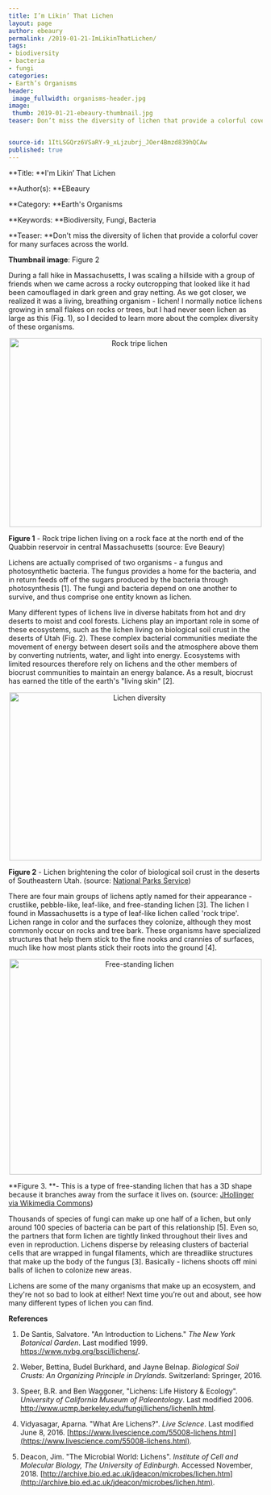 ```yaml
---
title: I’m Likin’ That Lichen
layout: page
author: ebeaury
permalink: /2019-01-21-ImLikinThatLichen/
tags:
- biodiversity
- bacteria
- fungi
categories:
- Earth’s Organisms
header:
 image_fullwidth: organisms-header.jpg
image:
 thumb: 2019-01-21-ebeaury-thumbnail.jpg
teaser: Don’t miss the diversity of lichen that provide a colorful cover for many surfaces across the world.


source-id: 1ItLSGQrz6VSaRY-9_xLjzubrj_JOer4Bmzd839hQCAw
published: true
---
```

**Title: **I'm Likin’ That Lichen

**Author(s): **EBeaury

**Category: **Earth's Organisms

**Keywords: **Biodiversity, Fungi, Bacteria

**Teaser: **Don't miss the diversity of lichen that provide a colorful cover for many surfaces across the world.

**Thumbnail image**:  Figure 2

During a fall hike in Massachusetts, I was scaling a hillside with a group of friends when we came across a rocky outcropping that looked like it had been camouflaged in dark green and gray netting. As we got closer, we realized it was a living, breathing organism - lichen! I normally notice lichens growing in small flakes on rocks or trees, but I had never seen lichen as large as this (Fig. 1), so I decided to learn more about the complex diversity of these organisms.

<center><a data-flickr-embed="true"  href="https://www.flickr.com/photos/139839751@N06/45140969335/in/dateposted-friend/" title="Rock tripe lichen"><img src="https://farm5.staticflickr.com/4863/45140969335_de409283c5.jpg" width="500" height="375" alt="Rock tripe lichen"></a><script async src="//embedr.flickr.com/assets/client-code.js" charset="utf-8"></script></center>

**Figure 1** - Rock tripe lichen living on a rock face at the north end of the Quabbin reservoir in central Massachusetts (source: Eve Beaury)

Lichens are actually comprised of two organisms - a fungus and photosynthetic bacteria. The fungus provides a home for the bacteria, and in return feeds off of the sugars produced by the bacteria through photosynthesis [1]. The fungi and bacteria depend on one another to survive, and thus comprise one entity known as lichen. 

Many different types of lichens live in diverse habitats from hot and dry deserts to moist and cool forests. Lichens play an important role in some of these ecosystems, such as the lichen living on biological soil crust in the deserts of Utah (Fig. 2). These complex bacterial communities mediate the movement of energy between desert soils and the atmosphere above them by converting nutrients, water, and light into energy. Ecosystems with limited resources therefore rely on lichens and the other members of biocrust communities to maintain an energy balance. As a result, biocrust has earned the title of the earth's "living skin" [2]. 

<center><a data-flickr-embed="true"  href="https://www.flickr.com/photos/139839751@N06/32181764338/in/dateposted-friend/" title="Lichen diversity"><img src="https://farm5.staticflickr.com/4905/32181764338_2761573c95.jpg" width="500" height="334" alt="Lichen diversity"></a><script async src="//embedr.flickr.com/assets/client-code.js" charset="utf-8"></script></center>

**Figure 2** - Lichen brightening the color of biological soil crust in the deserts of Southeastern Utah. (source: [National Parks Service](https://www.nps.gov/articles/seug-lichens.htm))

There are four main groups of lichens aptly named for their appearance - crustlike, pebble-like, leaf-like, and free-standing lichen [3]. The lichen I found in Massachusetts is a type of leaf-like lichen called 'rock tripe'. Lichen range in color and the surfaces they colonize, although they most commonly occur on rocks and tree bark. These organisms have specialized structures that help them stick to the fine nooks and crannies of surfaces, much like how most plants stick their roots into the ground [4].

 <center><a data-flickr-embed="true"  href="https://www.flickr.com/photos/139839751@N06/46003112922/in/dateposted-friend/" title="Free-standing lichen"><img src="https://farm5.staticflickr.com/4855/46003112922_77c2f1796d.jpg" width="500" height="428" alt="Free-standing lichen"></a><script async src="//embedr.flickr.com/assets/client-code.js" charset="utf-8"></script></center>

**Figure 3. **- This is a type of free-standing lichen that has a 3D shape because it branches away from the surface it lives on. (source: [JHollinger via Wikimedia Commons](https://commons.wikimedia.org/wiki/File:Letharia_vulpina_JHollinger_crop.jpg))

Thousands of species of fungi can make up one half of a lichen, but only around 100 species of bacteria can be part of this relationship [5]. Even so, the partners that form lichen are tightly linked throughout their lives and even in reproduction. Lichens disperse by releasing clusters of bacterial cells that are wrapped in fungal filaments, which are threadlike structures that make up the body of the fungus [3]. Basically - lichens shoots off mini balls of lichen to colonize new areas. 

Lichens are some of the many organisms that make up an ecosystem, and they're not so bad to look at either! Next time you’re out and about, see how many different types of lichen you can find.

**References**

1. De Santis, Salvatore. "An Introduction to Lichens." *The New York Botanical Garden*. Last modified 1999. https://www.nybg.org/bsci/lichens/.

2. Weber, Bettina, Budel Burkhard, and Jayne Belnap. *Biological Soil Crusts: An Organizing Principle in Drylands*. Switzerland: Springer, 2016. 

3. Speer, B.R. and Ben Waggoner, "Lichens: Life History & Ecology". *University of California Museum of Paleontology*. Last modified 2006. http://www.ucmp.berkeley.edu/fungi/lichens/lichenlh.html.

4. Vidyasagar, Aparna. "What Are Lichens?". *Live Science*. Last modified June 8, 2016. [https://www.livescience.com/55008-lichens.html](https://www.livescience.com/55008-lichens.html).

5. Deacon, Jim. "The Microbial World: Lichens". *Institute of Cell and Molecular Biology, The University of Edinburgh*. Accessed November, 2018. [http://archive.bio.ed.ac.uk/jdeacon/microbes/lichen.htm](http://archive.bio.ed.ac.uk/jdeacon/microbes/lichen.htm). 

